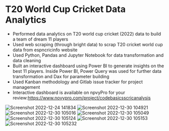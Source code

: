 # T20 World Cup Cricket Data Analytics

  *   Performed data analytics on T20 world cup cricket (2022) data to build a team of dream 11 players
  *   Used web scraping (through bright data) to scrap T20 cricket world cup data from espncricinfo website
  *   Used Python, Pandas and Jupyter Notebook for data transformation and data cleaning 
  *   Built an interactive dashboard using Power BI to generate insights on the best 11 players. Inside Power BI, Power Query was used for further data transformation and Dax for parameter building
  *   Used Kanban methodology and Gitlab issue tracker for project management
  *   Interactive dashboard is available on npvyPro for your review:https://www.novypro.com/project/codebasicsscricanalysis

![Screenshot 2022-12-24 141834](https://user-images.githubusercontent.com/101073959/209465733-d4c14aec-6849-4131-a9cc-a15f7f443751.png)
![Screenshot 2022-12-30 104921](https://user-images.githubusercontent.com/101073959/210037462-142f2c87-4659-4f34-8d7b-bb104aa63bae.png)
![Screenshot 2022-12-30 105016](https://user-images.githubusercontent.com/101073959/210037469-5528a958-8fc7-4d17-a484-63b9898fe834.png)
![Screenshot 2022-12-30 105049](https://user-images.githubusercontent.com/101073959/210037476-a334123d-ef5c-41a9-a6ae-4b085b3adfe3.png)
![Screenshot 2022-12-30 105124](https://user-images.githubusercontent.com/101073959/210037482-9846bb51-c2a8-4346-a0a8-18f06f31904e.png)
![Screenshot 2022-12-30 105153](https://user-images.githubusercontent.com/101073959/210037503-9894fe83-0a8a-4017-a97a-26dcef7ee60c.png)
![Screenshot 2022-12-30 105232](https://user-images.githubusercontent.com/101073959/210037512-92f2c615-ac9c-4a3a-a2c7-a15ebe7898a3.png)

